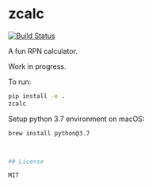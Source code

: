 # zcalc

[![Build Status](https://app.travis-ci.com/blackchip-org/zcalc.svg?branch=main)](https://app.travis-ci.com/blackchip-org/zcalc)

A fun RPN calculator.

Work in progress.

To run:

```bash
pip install -e .
zcalc
```

Setup python 3.7 environment on macOS:

```bash
brew install python@3.7



## License

MIT

